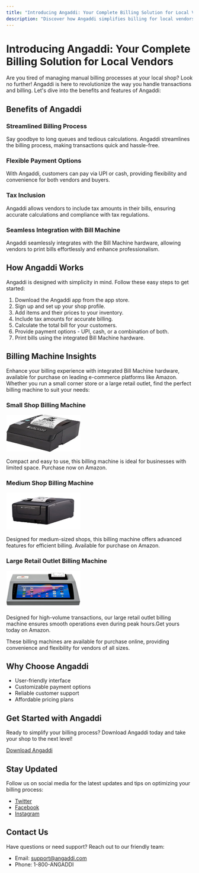 ```yaml
---
title: "Introducing Angaddi: Your Complete Billing Solution for Local Vendors"
description: "Discover how Angaddi simplifies billing for local vendors and boosts efficiency."
---
```


# Introducing Angaddi: Your Complete Billing Solution for Local Vendors

Are you tired of managing manual billing processes at your local shop? Look no further! Angaddi is here to revolutionize the way you handle transactions and billing. Let's dive into the benefits and features of Angaddi:

## Benefits of Angaddi

### Streamlined Billing Process
Say goodbye to long queues and tedious calculations. Angaddi streamlines the billing process, making transactions quick and hassle-free.

### Flexible Payment Options
With Angaddi, customers can pay via UPI or cash, providing flexibility and convenience for both vendors and buyers.

### Tax Inclusion
Angaddi allows vendors to include tax amounts in their bills, ensuring accurate calculations and compliance with tax regulations.

### Seamless Integration with Bill Machine
Angaddi seamlessly integrates with the Bill Machine hardware, allowing vendors to print bills effortlessly and enhance professionalism.





















## How Angaddi Works

Angaddi is designed with simplicity in mind. Follow these easy steps to get started:

1. Download the Angaddi app from the app store.
2. Sign up and set up your shop profile.
3. Add items and their prices to your inventory.
4. Include tax amounts for accurate billing.
5. Calculate the total bill for your customers.
6. Provide payment options - UPI, cash, or a combination of both.
7. Print bills using the integrated Bill Machine hardware.

## Billing Machine Insights

Enhance your billing experience with integrated Bill Machine hardware, available for purchase on leading e-commerce platforms like Amazon. Whether you run a small corner store or a large retail outlet, find the perfect billing machine to suit your needs:

### Small Shop Billing Machine
<!-- ![Small Shop Billing Machine](/small_shop_billing_machine.webp) -->
<img src=".vitepress\assets\small_shop_billing_machine.webp" width="200" height="100">

Compact and easy to use, this billing machine is ideal for businesses with limited space. Purchase now on Amazon.

### Medium Shop Billing Machine
<!-- ![Medium Shop Billing Machine](/billing_machine_mediumsize.jpg) -->
<img src=".vitepress\assets\billing_machine_mediumsize.jpg" width="200" height="100">

Designed for medium-sized shops, this billing machine offers advanced features for efficient billing. Available for purchase on Amazon.

### Large Retail Outlet Billing Machine
<!-- ![Large Retail Outlet Billing Machine](/billing_machine_largesize.jpg) -->
<img src=".vitepress\assets\billing_machine_largesize.jpg" width="200" height="100">

Designed for high-volume transactions, our large retail outlet billing machine ensures smooth operations even during peak hours.Get yours today on Amazon.


These billing machines are available for purchase online, providing convenience and flexibility for vendors of all sizes.



## Why Choose Angaddi

- User-friendly interface
- Customizable payment options
- Reliable customer support
- Affordable pricing plans

## Get Started with Angaddi

Ready to simplify your billing process? Download Angaddi today and take your shop to the next level!

[Download Angaddi](#) 

## Stay Updated

Follow us on social media for the latest updates and tips on optimizing your billing process:

- [Twitter](#)
- [Facebook](#)
- [Instagram](#)

## Contact Us

Have questions or need support? Reach out to our friendly team:

- Email: support@angaddi.com
- Phone: 1-800-ANGADDI



















































<!-- 
# Blogs

This page demonstrates some of the built-in markdown extensions provided by VitePress.

## Syntax Highlighting

VitePress provides Syntax Highlighting powered by [Shiki](https://github.com/shikijs/shiki), with additional features like line-highlighting:

**Input**

````md
```js{4}
export default {
  data () {
    return {
      msg: 'Highlighted!'
    }
  }
}
```
````

**Output**

```js{4}
export default {
  data () {
    return {
      msg: 'Highlighted!'
    }
  }
}
```

## Custom Containers

**Input**

```md
::: info
This is an info box.
:::

::: tip
This is a tip.
:::

::: warning
This is a warning.
:::

::: danger
This is a dangerous warning.
:::

::: details
This is a details block.
:::
```

**Output**

::: info
This is an info box.
:::

::: tip
This is a tip.
:::

::: warning
This is a warning.
:::

::: danger
This is a dangerous warning.
:::

::: details
This is a details block.
:::

## More

Check out the documentation for the [full list of markdown extensions](https://vitepress.dev/guide/markdown). -->
